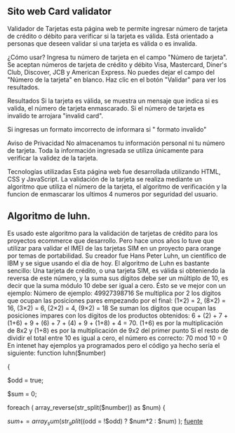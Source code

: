 
## Sito web Card validator

  Validador de Tarjetas esta página web te permite ingresar número de tarjeta de crédito o débito para verificar si la tarjeta es válida. Está orientado a personas que deseen validar si una tarjeta es válida o es invalida.

¿Cómo usar? Ingresa tu número de tarjeta en el campo "Número de tarjeta". Se aceptan números de tarjeta de crédito y débito Visa, Mastercard, Diner's Club, Discover, JCB y American Express. No puedes dejar el campo del "Número de la tarjeta" en blanco. Haz clic en el botón "Validar" para ver los resultados.

Resultados Si la tarjeta es válida, se muestra un mensaje que indica si es valida, el número de tarjeta enmascarado. Si el número de tarjeta es invalido te arrojara "invalid card".

Si ingresas un formato imcorrecto de informara si " formato invalido"

Aviso de Privacidad No almacenamos tu información personal ni tu número de tarjeta. Toda la información ingresada se utiliza únicamente para verificar la validez de la tarjeta.

Tecnologías utilizadas Esta página web fue desarrollada utilizando HTML, CSS y JavaScript. La validación de la tarjeta se realiza mediante un algoritmo que utiliza el número de la tarjeta, el algoritmo de verificación y la funcion de enmascarar los ultimos 4 numeros por seguridad del usuario.

## Algoritmo de luhn.

Es usado este algoritmo para la validación de tarjetas de crédito para los proyectos ecommerce que desarrollo. Pero hace unos años lo tuve que utilizar para validar el IMEI de las tarjetas SIM en un proyecto para orange por temas de portabilidad.
Su creador fue Hans Peter Luhn, un científico de IBM y se sigue usando el día de hoy.
El algoritmo de Luhn es bastante sencillo:
Una tarjeta de crédito, o una tarjeta SIM, es válida si obteniendo la reversa de este número, y la suma sus dígitos debe ser un múltiplo de 10, es decir que la suma módulo 10 debe ser igual a cero.
Ésto se ve mejor con un ejemplo:
Número de ejemplo: 49927398716
Se multiplica por 2 los dígitos que ocupan las posiciones pares empezando por el final: (1×2) = 2, (8×2) = 16, (3×2) = 6, (2×2) = 4, (9×2) = 18
Se suman los dígitos que ocupan las posiciones impares con los dígitos de los productos obtenidos: 6 + (2) + 7 + (1+6) + 9 + (6) + 7 + (4) + 9 + (1+8) + 4 = 70. (1+6) es por la multiplicación de 8x2 y (1+8) es por la multiplicación de 9x2 del primer punto
Si el resto de dividir el total entre 10 es igual a cero, el número es correcto: 70 mod 10 = 0
En intenet hay ejemplos ya programados pero el código ya hecho sería el siguiente:
function luhn($number)

{

$odd = true;

$sum = 0;



foreach ( array_reverse(str_split($number)) as $num)
{

  $sum += array_sum( str_split(($odd = !$odd) ? $num*2 : $num) );
  [fuente](https://blogprog.gonzalolopez.es/articulos/algoritmo-de-luhn.html)

 
 